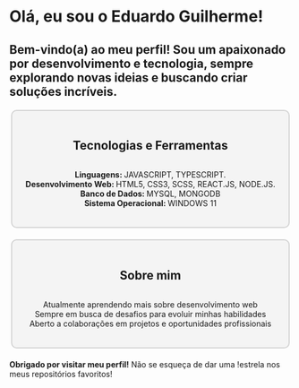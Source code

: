 # Olá, eu sou o Eduardo Guilherme!

## Bem-vindo(a) ao meu perfil! Sou um apaixonado por desenvolvimento e tecnologia, sempre explorando novas ideias e buscando criar soluções incríveis.

<div style="display: flex; flex-direction: column; align-items: center; border: 2px solid #D3D3D3; border-radius: 10px; padding: 20px; background-color: #f4f4f4; width: 90%; max-width: 800px; margin: 20px auto;">
  <h2>Tecnologias e Ferramentas</h2>
  <ul style="list-style-type: none; padding: 0; text-align: center;">
    <li><strong>Linguagens: </strong>JAVASCRIPT, TYPESCRIPT.</li>
    <li><strong>Desenvolvimento Web: </strong>HTML5, CSS3, SCSS, REACT.JS, NODE.JS.</li>
    <li><strong>Banco de Dados: </strong>MYSQL, MONGODB</li>
    <li><strong>Sistema Operacional: </strong>WINDOWS 11</li>
  </ul>
</div>

<div style="display: flex; flex-direction: column; align-items: center; border: 2px solid #D3D3D3; border-radius: 10px; padding: 20px; background-color: #f4f4f4; width: 90%; max-width: 800px; margin: 20px auto;">
  <h2>Sobre mim</h2>
  <ul style="list-style-type: none; padding: 0; text-align: center;">
    <li>Atualmente aprendendo mais sobre desenvolvimento web</li>
    <li>Sempre em busca de desafios para evoluir minhas habilidades</li>
    <li>Aberto a colaborações em projetos e oportunidades profissionais</li>
  </ul>
</div>

**Obrigado por visitar meu perfil!** Não se esqueça de dar uma !estrela nos meus repositórios favoritos!
